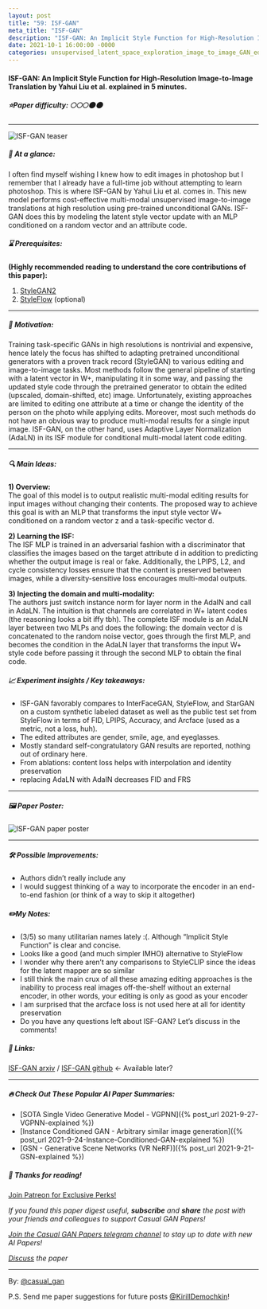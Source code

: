 ```yaml
---
layout: post
title: "59: ISF-GAN"
meta_title: "ISF-GAN"
description: "ISF-GAN: An Implicit Style Function for High-Resolution Image-to-Image Translation by Yahui Liu et al. explained in 5 minutes."
date: 2021-10-1 16:00:00 -0000
categories: unsupervised_latent_space_exploration_image_to_image_GAN_editing
---
```


#### ISF-GAN: An Implicit Style Function for High-Resolution Image-to-Image Translation by Yahui Liu et al. explained in 5 minutes.

##### ⭐️Paper difficulty: 🌕🌕🌕🌑🌑

***

![ISF-GAN teaser](/assets/images/isf-gan_teaser.png "ISF-GAN Teaser")

##### 🎯 At a glance:

I often find myself wishing I knew how to edit images in photoshop but I remember that I already have a full-time job without attempting to learn photoshop. This is where ISF-GAN by Yahui Liu et al. comes in. This new model performs cost-effective multi-modal unsupervised image-to-image translations at high resolution using pre-trained unconditional GANs. ISF-GAN does this by modeling the latent style vector update with an MLP conditioned on a random vector and an attribute code.

##### ⌛️ Prerequisites:

**(Highly recommended reading to understand the core contributions of this paper):**  
1) [StyleGAN2](https://github.com/NVlabs/stylegan2)  
2) [StyleFlow](https://github.com/RameenAbdal/StyleFlow) (optional)

***

##### 🚀 Motivation:

Training task-specific GANs in high resolutions is nontrivial and expensive, hence lately the focus has shifted to adapting pretrained unconditional generators with a proven track record (StyleGAN) to various editing and image-to-image tasks. Most methods follow the general pipeline of starting with a latent vector in W+, manipulating it in some way, and passing the updated style code through the pretrained generator to obtain the edited (upscaled, domain-shifted, etc) image. Unfortunately, existing approaches are limited to editing one attribute at a time or change the identity of the person on the photo while applying edits. Moreover, most such methods do not have an obvious way to produce multi-modal results for a single input image. ISF-GAN, on the other hand, uses Adaptive Layer Normalization (AdaLN) in its ISF module for conditional multi-modal latent code editing.

***

##### 🔍 Main Ideas:

**1) Overview:**  
The goal of this model is to output realistic multi-modal editing results for input images without changing their contents. The proposed way to achieve this goal is with an MLP that transforms the input style vector W+ conditioned on a random vector z and a task-specific vector d.

**2) Learning the ISF:**  
The ISF MLP is trained in an adversarial fashion with a discriminator that classifies the images based on the target attribute d in addition to predicting whether the output image is real or fake. Additionally, the LPIPS, L2, and cycle consistency losses ensure that the content is preserved between images, while a diversity-sensitive loss encourages multi-modal outputs.

**3) Injecting the domain and multi-modality:**  
The authors just switch instance norm for layer norm in the AdaIN and call in AdaLN. The intuition is that channels are correlated in W+ latent codes (the reasoning looks a bit iffy tbh). The complete ISF module is an AdaLN layer between two MLPs and does the following: the domain vector d is concatenated to the random noise vector, goes through the first MLP, and becomes the condition in the AdaLN layer that transforms the input W+ style code before passing it through the second MLP to obtain the final code.

##### 📈 Experiment insights / Key takeaways:

- ISF-GAN favorably compares to InterFaceGAN, StyleFlow, and StarGAN on a custom synthetic labeled dataset as well as the public test set from StyleFlow in terms of FID, LPIPS, Accuracy, and Arcface (used as a metric, not a loss, huh).
- The edited attributes are gender, smile, age, and eyeglasses.
- Mostly standard self-congratulatory GAN results are reported, nothing out of ordinary here.
- From ablations: content loss helps with interpolation and identity preservation
- replacing AdaLN with AdaIN decreases FID and FRS

***

##### 🖼️ Paper Poster:

![ISF-GAN paper poster](/assets/images/isf-gan.jpg "ISF-GAN Paper Poster")

***

##### 🛠 Possible Improvements:

- Authors didn’t really include any
- I would suggest thinking of a way to incorporate the encoder in an end-to-end fashion (or think of a way to skip it altogether)

##### ✏️My Notes:

- (3/5) so many utilitarian names lately :(. Although “Implicit Style Function” is clear and concise.
- Looks like a good (and much simpler IMHO) alternative to StyleFlow
- I wonder why there aren’t any comparisons to StyleCLIP since the ideas for the latent mapper are so similar
- I still think the main crux of all these amazing editing approaches is the inability to process real images off-the-shelf without an external encoder, in other words, your editing is only as good as your encoder
- I am surprised that the arcface loss is not used here at all for identity preservation
- Do you have any questions left about ISF-GAN? Let’s discuss in the comments!

##### 🔗 Links:
[ISF-GAN arxiv](https://arxiv.org/pdf/2109.12492.pdf) / [ISF-GAN github](https://github.com/yhlleo/stylegan-mmuit) <- Available later?

***

##### 🔥 Check Out These Popular AI Paper Summaries:
- [SOTA Single Video Generative Model - VGPNN]({% post_url 2021-9-27-VGPNN-explained %})
- [Instance Conditioned GAN - Arbitrary similar image generation]({% post_url 2021-9-24-Instance-Conditioned-GAN-explained %})
- [GSN - Generative Scene Networks (VR NeRF)]({% post_url 2021-9-21-GSN-explained %})

##### 👋 Thanks for reading!
<a href="https://www.patreon.com/bePatron?u=53448948" data-patreon-widget-type="become-patron-button">Join Patreon for Exclusive Perks!</a><script async src="https://c6.patreon.com/becomePatronButton.bundle.js"></script>

*If you found this paper digest useful, **subscribe** and **share** the post with your friends and colleagues to support Casual GAN Papers!*

*[Join the Casual GAN Papers telegram channel](https://t.me/joinchat/KeutnzlvetRkZGZi) to stay up to date with new AI Papers!*

*[Discuss](https://t.me/casual_gans_chat) the paper*

***

By: [@casual_gan](https://t.me/joinchat/KeutnzlvetRkZGZi)

P.S. Send me paper suggestions for future posts
[@KirillDemochkin](mailto:kdemochkin@gmail.com)!
